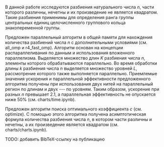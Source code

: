 В данной работе исследуются разбиения натурального числа $n$, части которого различны, нечетны и их произведение не является квадратом. Такие разбиения применимы для определения ранга группы центральных единиц целочисленного группового кольца знакопеременной группы.

Предложен параллельный алгоритм в общей памяти для нахождения количества разбиений числа $n$ с дополнительными условиями (см. all_omp и r4_fast_omp). Алгоритм основан на концепции распараллеливания по данным и использования вложенного параллелизма. Выделяется множество длин $K$ разбиения числа $n$, элементы которого обрабатываются параллельно. Во время обработки длины $k$ разбиения числа $n$ выделяется множество уровней $L$, рассмотрение которого также выполняется параллельно. Приемлемые значения ускорения и параллельной эффективности предложенного алгоритма получены при использования двух нитей на параллельный регион по длинам и двух --- по уровням. Таким образом, ускорение при разных $n$ превышает $2.1$, а параллельная эффективность не опускается ниже $50$% (см. charts/time.ipynb).

Предложен алгоритм поиска оптимального коэффициента $c$ (см. optimize). С помощью этого алгоритма получена асимптотическая формула количества разбиения числа $n$, в котором части различны и нечетны, а их произведение является квадратом (см. charts/charts.ipynb).

TODO: добавить BibTeX-ссылку на публикацию
